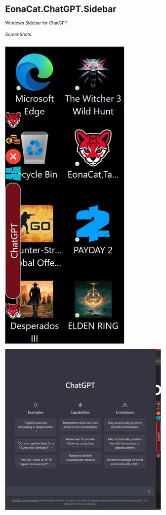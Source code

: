 # EonaCat.ChatGPT.Sidebar

Windows Sidebar for ChatGPT

###### ScreenShots:

![EonaCat ChatGPT Sidebar image 1](https://github.com/EonaCat/EonaCat-ChatGPT-Sidebar/blob/main/Screenshots/1.png?raw=true "EonaCat ChatGPT Sidebar image 1")

![EonaCat ChatGPT Sidebar image 2](https://github.com/EonaCat/EonaCat-ChatGPT-Sidebar/blob/main/Screenshots/2.png?raw=true "EonaCat ChatGPT Sidebar image 2")